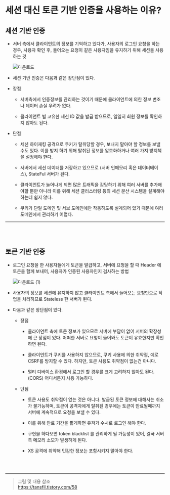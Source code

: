 # 세션 대신 토큰 기반 인증을 사용하는 이유?

## 세션 기반 인증

- 서버 측에서 클라이언트의 정보를 기억하고 있다가, 사용자의 로그인 요청을 하는 경우, 사용자 확인 후, 들어오는 요청이 같은 사용자임을 유지하기 위해 세션을 사용하는 것

  ![다운로드](https://user-images.githubusercontent.com/50399804/123538367-91a84d80-d76f-11eb-9993-aec9ecaa6c35.png)

- 세션 기반 인증은 다음과 같은 장단점이 있다.

- 장점

  - 서버측에서 인증정보를 관리하는 것이기 때문에 클라이언트에 의한 정보 변조나 데이터 손실 우려가 없다.

  - 클라이언트 별 고유한 세션 ID 값을 발급 받으므로, 일일히 회원 정보를 확인하지 않아도 된다.

- 단점

  - 세션 하이재킹 공격으로 쿠키가 탈취당할 경우, 보내지 말아야 할 정보를 보낼 수도 있다. 이를 방지 하기 위해 탈취된 정보를 암호화하거나 여러 가지 방지책을 설정해야 한다.

  - 서버에서 세션 데이터를 저장하고 있으므로 (서버 인메모리 혹은 데이터베이스), StateFul 서버가 된다.

  - 클라이언트가 늘어나게 되면 많은 트래픽을 감당하기 위해 여러 서버를 추가해야할 뿐만 아니라 이를 위해 세션 클러스터링 등의 세션 분산 시스템을 설계해야 하는데 쉽지 않다.

  - 쿠키가 단일 도메인 및 서브 도메인에만 작동하도록 설계되어 있기 때문에 여러 도메인에서 관리하기 어렵다.

---

<br>
<br>

## 토큰 기반 인증

- 로그인 요청을 한 사용자들에게 토큰을 발급하고, 서버에 요청을 할 때 Header 에 토큰을 함께 보내어, 사용자가 인증된 사용자인지 검사하는 방법

  ![다운로드 (1)](https://user-images.githubusercontent.com/50399804/123538746-3ecf9580-d771-11eb-9460-50b60d72352c.png)

- 사용자의 정보를 세션에 유지하지 않고 클라이언트 측에서 들어오는 요청만으로 작업을 처리하므로 Stateless 한 서버가 된다.

- 다음과 같은 장단점이 있다.

  - 장점

    - 클라이언트 측에 토큰 정보가 있으므로 서버에 부담이 없어 서버의 확장성에 큰 장점이 있다. 어떠한 서버로 요청이 들어와도 토큰이 유효한지만 확인하면 된다.

    - 클라이언트가 쿠키를 사용하지 않으므로, 쿠키 사용에 의한 취약점, 예로 CSRF를 방지할 수 있다. 하지만, 토큰 사용도 취약점이 없는건 아니다.

    - 멀티 디바이스 환경에서 로그인 할 경우를 크게 고려하지 않아도 된다.(CORS) 어디서든지 사용 가능하다.

  - 단점

    - 토큰 사용도 취약점이 없는 것은 아니다. 발급된 토큰 정보에 대해서는 취소가 불가능하며, 토큰이 공격자에게 탈취된 경우에는 토큰이 만료될때까지 서버에 계속적으로 요청을 보낼 수 있다.

    - 이를 위해 만료 기간을 짧게하면 유저가 수시로 로그인 해야 한다.

    - 구현을 하다보면 token blacklist 를 관리하게 될 가능성이 있어, 결국 서버측 메모리 소모가 발생하게 된다.

    - XS 공격에 취약해 민감한 정보는 포함시키지 말아야 한다.

<br>
<br>

---

> 그림 및 내용 참조 <br> https://tansfil.tistory.com/58
